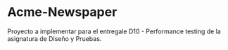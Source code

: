 # Acme-Newspaper
Proyecto a implementar para el entregale D10 - Performance testing de la asignatura de Diseño y Pruebas.
